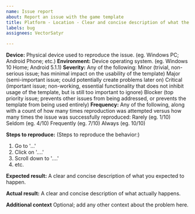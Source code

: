```yaml
---
name: Issue report
about: Report an issue with the game template
title: Platform - Location - Clear and concise description of what the bug is
labels: bug
assignees: VectorSatyr

---
```


**Device:** Physical device used to reproduce the issue. (eg. Windows PC; Android Phone; etc.)
**Environment:** Device operating system. (eg. Windows 10 Home; Android 5.1.1)
**Severity:** Any of the following: 
Minor (trivial, non-serious issue; has minimal impact on the usability of the template)
Major (semi-important issue; could potentially create problems later on)
Critical (important issue; non-working, essential functionality that does not inhibit usage of the template, but is still too important to ignore)
Blocker (top priority issue; prevents other issues from being addressed, or prevents the template from being used entirely)
**Frequency:** Any of the following, along with a count of how many times reproduction was attempted versus how many times the issue was successfully reproduced:
Rarely (eg. 1/10)
Seldom (eg. 4/10)
Frequently (eg. 7/10)
Always (eg. 10/10)

**Steps to reproduce:** (Steps to reproduce the behavior:)
1. Go to '...'
2. Click on '....'
3. Scroll down to '....'
4. etc.

**Expected result:**
A clear and concise description of what you expected to happen.

**Actual result:**
A clear and concise description of what actually happens.

**Additional context**
Optional; add any other context about the problem here.
